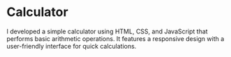# Calculator
I developed a simple calculator using HTML, CSS, and JavaScript that performs basic arithmetic operations. It features a responsive design with a user-friendly interface for quick calculations.
